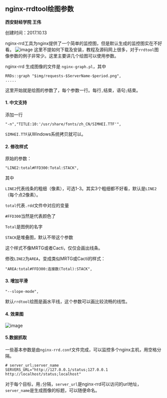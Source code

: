 ## nginx-rrdtool绘图参数

**西安财经学院 王伟**

创建时间：2017.10.13

nginx-rrd工具为nginx提供了一个简单的监控图，但是默认生成的监控图实在不好看。
![image](https://raw.githubusercontent.com/webwei73/ITTS/7778617a2120cb3578be66256f53e65d240f40dc/app/nginx/nginx-rrdtool-old.png)
这里不提如何下载及安装，教程及源码网上很多，对于`rrdtool`图像参数的例子非常少。这里主要讲几个绘图可以使用参数。

nginx-rrd 生成图像的文件是 `nginx-graph.pl`，其中
````
RRDs::graph "$img/requests-$ServerName-$period.png",
.....
````
这里开始就是绘图的参数了，每个参数一行。每行`,`结束，语句`;`结束。

#### 1. 中文支持

添加一行

```
"-n","TITLE:10:'/usr/share/fonts/zh_CN/SIMHEI.TTF'",
```
`SIMHEI.TTF`从Windows系统拷贝就可以。
#### 2. 修改样式

原始的参数：

```
"LINE2:total#FFD300:Total:STACK",
```
其中

`LINE2`代表线条的粗细（像素），可选1-3。其实3个粗细都不好看，默认是`LINE2`（每个点2像素）。

`total`代表`.rdd`文件中对应的变量

`#FFD300`当然是代表颜色了

`Total`是图例的名字

`STACK`是堆叠图，默认不带这个参数

这个样式不像MRTG或者Cacti，仅仅会画出线条。

修改`LINE2`为`AREA`，变成类似MRTG或Cacti的样式：

```
"AREA:total#FFD300:连接数(Total):STACK",
```
#### 3. 增加平滑

```
"--slope-mode",
```
默认`rrdtool`绘图是画水平线，这个参数可以画比较流畅的线性。

#### 4. 效果图

![image](https://raw.githubusercontent.com/webwei73/ITTS/d5476136062ca40d6e45af683470e61f2277f2f8/nginx-rrdtool.png)

#### 5.数据抓取

一些基本参数是由`nginx-rrd.conf`文件完成，可以监控多个nginx主机，用空格分隔。

```
# server_url;server_name
SERVERS_URL="http://127.0.0.1/status;127.0.0.1 http://localhost/status;localhost"
```
对于每个目标，用`;`分隔，`server_url`是nginx-rrd可以访问的url地址，`server_name`是生成图像的标题，可以随便命名。


